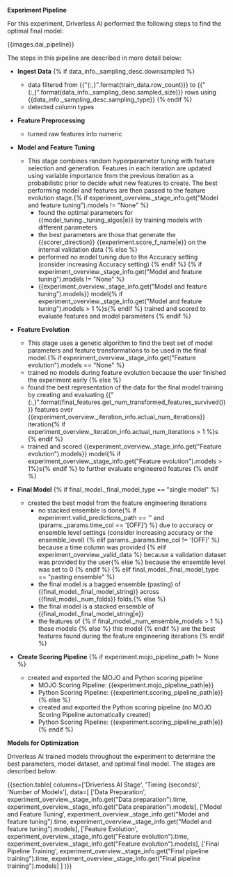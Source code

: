 **Experiment Pipeline**

For this experiment, Driverless AI performed the following steps to find the optimal final model: 

{{images.dai_pipeline}} 

The steps in this pipeline are described in more detail below:

- **Ingest Data** {% if data_info._sampling_desc.downsampled %}
    - data filtered from {{"{:,}".format(train_data.row_count)}} to {{"{:,}".format(data_info._sampling_desc.sampled_size)}} rows using {{data_info._sampling_desc.sampling_type}} {% endif %}
    - detected column types 

-  **Feature Preprocessing**
    - turned raw features into numeric

- **Model and Feature Tuning**
    - This stage combines random hyperparameter tuning with feature selection and generation. Features in each iteration are updated using variable importance from the previous iteration as a probabilistic prior to decide what new features to create. The best performing model and features are then passed to the feature evolution stage.{% if experiment_overview._stage_info.get("Model and feature tuning").models != "None" %}
        - found the optimal parameters for {{model_tuning._tuning_algos|e}} by training models with different parameters
        - the best parameters are those that generate the {{scorer_direction}} {{experiment.score_f_name|e}} on the internal validation data {% else %}
        - performed no model tuning due to the Accuracy setting (consider increasing Accuracy setting) {% endif %} {% if experiment_overview._stage_info.get("Model and feature tuning").models != "None" %}
        - {{experiment_overview._stage_info.get("Model and feature tuning").models}}  model{% if experiment_overview._stage_info.get("Model and feature tuning").models > 1 %}s{%  endif %} trained and scored to evaluate features and model parameters {% endif %}


- **Feature Evolution**
    - This stage uses a genetic algorithm to find the best set of model parameters and feature transformations to be used in the final model.{% if experiment_overview._stage_info.get("Feature evolution").models == "None" %} 
    - trained no models during feature evolution because the user finished the experiment early {% else %}
    - found the best representation of the data for the final model training by creating and evaluating {{"{:,}".format(final_features.get_num_transformed_features_survived())}} features over {{experiment_overview._iteration_info.actual_num_iterations}} iteration{% if experiment_overview._iteration_info.actual_num_iterations > 1 %}s {% endif %}
    - trained and scored {{experiment_overview._stage_info.get("Feature evolution").models}} model{%  if experiment_overview._stage_info.get("Feature evolution").models > 1%}s{%  endif %} to further evaluate engineered features {% endif %}


- **Final Model** {% if final_model._final_model_type == "single model" %}
    - created the best model from the feature engineering iterations 
        - no stacked ensemble is done{% if experiment.valid_predictions_path == '' and (params._params.time_col == '[OFF]') %} due to accuracy or ensemble level settings (consider increasing accuracy or the ensemble_level) {% elif  params._params.time_col != '[OFF]' %} because a time column was provided {% elif experiment_overview._valid_data %} because a validation dataset was provided by the user{% else %} because the ensemble level was set to 0 {% endif %} {% elif final_model._final_model_type == "pasting ensemble" %}
        - the final model is a bagged ensemble (pasting) of {{final_model._final_model_string}} across {{final_model._num_folds}} folds.{% else %}
        - the final model is a stacked ensemble of {{final_model._final_model_string|e}}
        - the features of {% if final_model._num_ensemble_models > 1 %} these models {% else %} this model {% endif %} are the best features found during the feature engineering iterations {% endif %}

- **Create Scoring Pipeline** {% if experiment.mojo_pipeline_path != None %}
    - created and exported the MOJO and Python scoring pipeline
        - MOJO Scoring Pipeline: {{experiment.mojo_pipeline_path|e}}
        - Python Scoring Pipeline: {{experiment.scoring_pipeline_path|e}} {% else %}
        - created and exported the Python scoring pipeline (no MOJO Scoring Pipeline automatically created)
        - Python Scoring Pipeline: {{experiment.scoring_pipeline_path|e}} {% endif %}

**Models for Optimization**

Driverless AI trained models throughout the experiment to determine the best parameters, model dataset, and optimal final model. The stages are described below:

{{section.table(
    columns=['Driverless AI Stage', 'Timing (seconds)', 'Number of Models'],
    data=[
        ['Data Preparation', experiment_overview._stage_info.get("Data preparation").time, experiment_overview._stage_info.get("Data preparation").models],
        ['Model and Feature Tuning', experiment_overview._stage_info.get("Model and feature tuning").time, experiment_overview._stage_info.get("Model and feature tuning").models],
        ['Feature Evolution', experiment_overview._stage_info.get("Feature evolution").time, experiment_overview._stage_info.get("Feature evolution").models],
        ['Final Pipeline Training', experiment_overview._stage_info.get("Final pipeline training").time, experiment_overview._stage_info.get("Final pipeline training").models]
    ]
)}}
